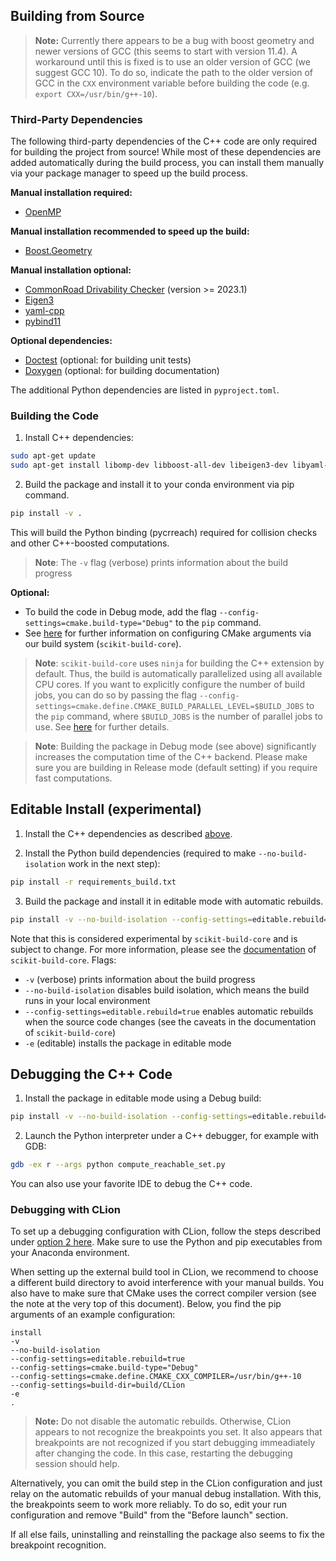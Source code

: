 ## Building from Source

> **Note:** Currently there appears to be a bug with boost geometry and newer versions of GCC (this seems to start with version 11.4).
> A workaround until this is fixed is to use an older version of GCC (we suggest GCC 10).
> To do so, indicate the path to the older version of GCC in the `CXX` environment variable before building the code (e.g. `export CXX=/usr/bin/g++-10`).

### Third-Party Dependencies

The following third-party dependencies of the C++ code are only required for building the project from source!
While most of these dependencies are added automatically during the build process, you can install them manually via your package manager to speed up the build process.

**Manual installation required:**
- [OpenMP](https://www.openmp.org/)

**Manual installation recommended to speed up the build:**
- [Boost.Geometry](https://www.boost.org/doc/libs/1_79_0/libs/geometry/doc/html/index.html)

**Manual installation optional:**
- [CommonRoad Drivability Checker](https://commonroad.in.tum.de/tools/drivability-checker) (version >= 2023.1)
- [Eigen3](https://eigen.tuxfamily.org/)
- [yaml-cpp](https://github.com/jbeder/yaml-cpp)
- [pybind11](https://github.com/pybind/pybind11)

**Optional dependencies:**
- [Doctest](https://github.com/doctest/doctest) (optional: for building unit tests)
- [Doxygen](https://doxygen.nl/) (optional: for building documentation)

The additional Python dependencies are listed in `pyproject.toml`.


### Building the Code

1. Install C++ dependencies:
  ```bash
  sudo apt-get update
  sudo apt-get install libomp-dev libboost-all-dev libeigen3-dev libyaml-cpp-dev pybind11-dev doctest-dev doxygen
  ```

2. Build the package and install it to your conda environment via pip command.
  ```bash
  pip install -v .
  ```
  This will build the Python binding (pycrreach) required for collision checks and other C++-boosted computations.

> **Note**: The `-v` flag (verbose) prints information about the build progress

**Optional:**

- To build the code in Debug mode, add the flag `--config-settings=cmake.build-type="Debug"` to the `pip` command.
- See [here](https://scikit-build-core.readthedocs.io/en/latest/configuration.html#configuring-cmake-arguments-and-defines) for further information on configuring CMake arguments via our build system (`scikit-build-core`).

> **Note**: `scikit-build-core` uses `ninja` for building the C++ extension by default.
> Thus, the build is automatically parallelized using all available CPU cores.
> If you want to explicitly configure the number of build jobs, you can do so by passing the flag `--config-settings=cmake.define.CMAKE_BUILD_PARALLEL_LEVEL=$BUILD_JOBS` to the `pip` command, where `$BUILD_JOBS` is the number of parallel jobs to use.
> See [here](https://scikit-build-core.readthedocs.io/en/latest/faqs.html#multithreaded-builds) for further details.

> **Note**: Building the package in Debug mode (see above) significantly increases the computation time of the C++ backend. Please make sure you are building in Release mode (default setting) if you require fast computations.

## Editable Install (experimental)

1. Install the C++ dependencies as described [above](#third-party-dependencies).

2. Install the Python build dependencies (required to make `--no-build-isolation` work in the next step):
```bash
pip install -r requirements_build.txt
```

3. Build the package and install it in editable mode with automatic rebuilds.
```bash
pip install -v --no-build-isolation --config-settings=editable.rebuild=true -e .
```
Note that this is considered experimental by `scikit-build-core` and is subject to change.
For more information, please see the [documentation](https://scikit-build-core.readthedocs.io/en/latest/configuration.html#editable-installs) of `scikit-build-core`.
Flags:
- `-v` (verbose) prints information about the build progress
- `--no-build-isolation` disables build isolation, which means the build runs in your local environment
- `--config-settings=editable.rebuild=true` enables automatic rebuilds when the source code changes (see the caveats in the documentation of `scikit-build-core`)
- `-e` (editable) installs the package in editable mode

## Debugging the C++ Code

1. Install the package in editable mode using a Debug build:
```bash
pip install -v --no-build-isolation --config-settings=editable.rebuild=true --config-settings=cmake.build-type="Debug" -e .
```

2. Launch the Python interpreter under a C++ debugger, for example with GDB:
```bash
gdb -ex r --args python compute_reachable_set.py
```

You can also use your favorite IDE to debug the C++ code.

### Debugging with CLion

To set up a debugging configuration with CLion, follow the steps described under [option 2 here](https://www.jetbrains.com/help/clion/debugging-python-extensions.html#debug-custom-py).
Make sure to use the Python and pip executables from your Anaconda environment.

When setting up the external build tool in CLion, we recommend to choose a different build directory to avoid interference with your manual builds.
You also have to make sure that CMake uses the correct compiler version (see the note at the very top of this document).
Below, you find the pip arguments of an example configuration:
```
install
-v
--no-build-isolation
--config-settings=editable.rebuild=true
--config-settings=cmake.build-type="Debug"
--config-settings=cmake.define.CMAKE_CXX_COMPILER=/usr/bin/g++-10
--config-settings=build-dir=build/CLion
-e
.
```

> **Note:** Do not disable the automatic rebuilds. Otherwise, CLion appears to not recognize the breakpoints you set.
> It also appears that breakpoints are not recognized if you start debugging immeadiately after changing the code.
> In this case, restarting the debugging session should help.

Alternatively, you can omit the build step in the CLion configuration and just relay on the automatic rebuilds of your manual debug installation.
With this, the breakpoints seem to work more reliably.
To do so, edit your run configuration and remove "Build" from the "Before launch" section.

If all else fails, uninstalling and reinstalling the package also seems to fix the breakpoint recognition.
